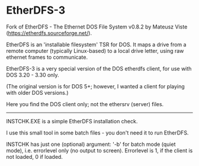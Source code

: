 # EtherDFS-3
Fork of EtherDFS - The Ethernet DOS File System v0.8.2 by Mateusz Viste (https://etherdfs.sourceforge.net/).


EtherDFS is an 'installable filesystem' TSR for DOS. It maps a drive from a remote computer (typically Linux-based) to a local drive letter, using raw ethernet frames to communicate.

EtherDFS-3 is a very special version of the DOS etherdfs client, for use with DOS 3.20 - 3.30 only.

(The original version is for DOS 5+; however, I wanted a client for playing with older DOS versions.)


Here you find the DOS client only; not the ethersrv (server) files.

------------------------------------------------------------------

INSTCHK.EXE is a simple EtherDFS installation check.

I use this small tool in some batch files - you don't need it to run EtherDFS.

INSTCHK has just one (optional) argument: '-b' for batch mode (quiet mode), i.e. errorlevel only (no output to screen).
Errorlevel is 1, if the client is not loaded, 0 if loaded.

